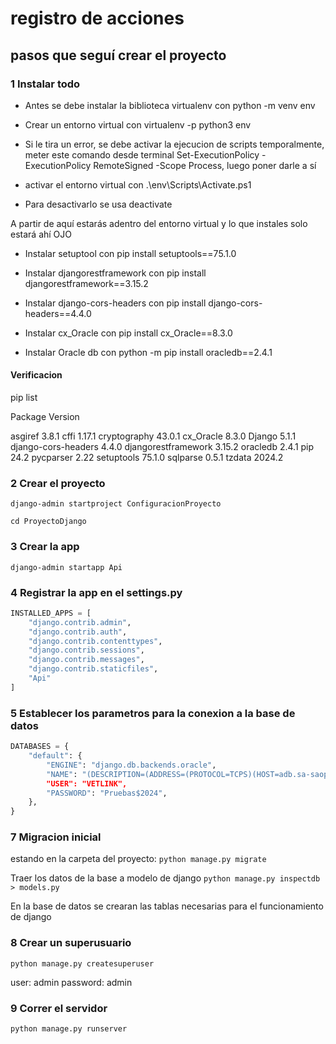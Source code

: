 # registro de acciones

## pasos que seguí crear el proyecto

### 1 Instalar todo

- Antes se debe instalar la biblioteca virtualenv con python -m venv env

- Crear un entorno virtual con virtualenv -p python3 env

- Si le tira un error, se debe activar la ejecucion de scripts temporalmente, meter este comando desde terminal Set-ExecutionPolicy -ExecutionPolicy RemoteSigned -Scope Process, luego poner darle a sí

- activar el entorno virtual con .\env\Scripts\Activate.ps1
- Para desactivarlo se usa deactivate

A partir de aquí estarás adentro del entorno virtual y lo que instales solo estará ahí OJO

- Instalar setuptool con pip install setuptools==75.1.0

- Instalar djangorestframework con pip install djangorestframework==3.15.2

- Instalar django-cors-headers con pip install django-cors-headers==4.4.0

- Instalar cx_Oracle con pip install cx_Oracle==8.3.0

- Instalar Oracle db con python -m pip install oracledb==2.4.1

#### Verificacion

pip list

Package Version

<!-- --- -->

asgiref 3.8.1
cffi 1.17.1
cryptography 43.0.1
cx_Oracle 8.3.0
Django 5.1.1
django-cors-headers 4.4.0
djangorestframework 3.15.2
oracledb 2.4.1
pip 24.2
pycparser 2.22
setuptools 75.1.0
sqlparse 0.5.1
tzdata 2024.2

### 2 Crear el proyecto

`django-admin startproject ConfiguracionProyecto`

`cd ProyectoDjango`

### 3 Crear la app

`django-admin startapp Api`

### 4 Registrar la app en el settings.py

```python
INSTALLED_APPS = [
    "django.contrib.admin",
    "django.contrib.auth",
    "django.contrib.contenttypes",
    "django.contrib.sessions",
    "django.contrib.messages",
    "django.contrib.staticfiles",
    "Api"
]
```

### 5 Establecer los parametros para la conexion a la base de datos

```python
DATABASES = {
    "default": {
        "ENGINE": "django.db.backends.oracle",
        "NAME": "(DESCRIPTION=(ADDRESS=(PROTOCOL=TCPS)(HOST=adb.sa-saopaulo-1.oraclecloud.com)(PORT=1522))(CONNECT_DATA=(SERVICE_NAME=g5936dc7ef2f8c4_vetlink_high.adb.oraclecloud.com))(SECURITY=(SSL_SERVER_DN_MATCH=YES)))
        "USER": "VETLINK",
        "PASSWORD": "Pruebas$2024",
    },
}
```

### 7 Migracion inicial

estando en la carpeta del proyecto:
`python manage.py migrate`

Traer los datos de la base a modelo de django
`python manage.py inspectdb > models.py`

En la base de datos se crearan las tablas necesarias para el funcionamiento de django

### 8 Crear un superusuario

`python manage.py createsuperuser`

user: admin
password: admin

### 9 Correr el servidor

`python manage.py runserver`

